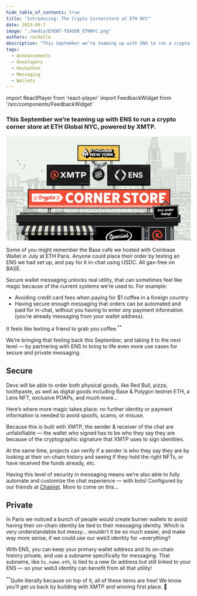 ```yaml
---
hide_table_of_contents: true
title: "Introducing: The Crypto Cornerstore at ETH NYC"
date: 2023-09-7
image: "./media/EVENT-TEASER_ETHNYC.png"
authors: rochelle
description: "This September we’re teaming up with ENS to run a crypto corner store at ETH Global NYC, powered by XMTP."
tags:
  - Announcements
  - Developers
  - Hackathon
  - Messaging
  - Wallets
---
```


import ReactPlayer from 'react-player'
import FeedbackWidget from '/src/components/FeedbackWidget'

### This September we’re teaming up with ENS to run a crypto corner store at ETH Global NYC, powered by XMTP.

![ETH Global New York XMTP x ENS Crypto Cornerstore post cover](./media/EVENT-TEASER_ETHNYC.png)

<!--truncate-->

Some of you might remember the Base cafe we hosted with Coinbase Wallet in July at ETH Paris. Anyone could place their order by texting an ENS we had set up, and pay for it in-chat using USDC. All gas-free on BASE. 

Secure wallet messaging unlocks real utility, that can sometimes feel like magic because of the current systems we’re used to. For example: 

- Avoiding credit card fees when paying for $1 coffee in a foreign country
- Having secure enough messaging that orders can be automated and paid for in-chat, without you having to enter *any* payment information (you’re already messaging from your wallet address).

It feels like texting a friend to grab you coffee.<sup>**</sup>

We’re bringing that feeling back this September, and taking it to the next level — by partnering with ENS to bring to life even more use cases for secure and private messaging. 

## Secure

Devs will be able to order both physical goods, like Red Bull, pizza, toothpaste, as well as digital goods including Base & Polygon testnet ETH, a Lens NFT, exclusive POAPs, and much more… 

Here’s where more magic takes place: no further identity or payment information is needed to avoid spoofs, scams, or misuse. 

Because this is built with XMTP, the sender & receiver of the chat are unfalsifiable — the wallet who signed has to be who they say they are because of the cryptographic signature that XMTP uses to sign identities. 

At the same time, projects can verify if a sender is who they say they are by looking at their on-chain history and seeing if they hold the right NFTs, or have received the funds already, etc. 

Having this level of security in messaging means we’re also able to fully automate and customize the chat experience — with bots! Configured by our friends at [Chainjet](https://chainjet.io/). More to come on this…

## Private

In Paris we noticed a bunch of people would create burner wallets to avoid having their on-chain identity be tied to their messaging identity. Which is very understandable but messy… wouldn’t it be so much easier, and make way more sense, if we could use our web3 identity for ~everything? 

With ENS, you can keep your primary wallet address and its on-chain history private, and use a subname specifically for messaging. That subname, like `hi.name.eth`, is tied to a new 0x address but still linked to your ENS — so your web3 identity can benefit from all that utility!

<sup>**</sup>Quite literally because on top of it, all of these items are free! We know you’ll get us back by building with XMTP and winning first place. 🙂

<br/>
<br/>
<FeedbackWidget />
